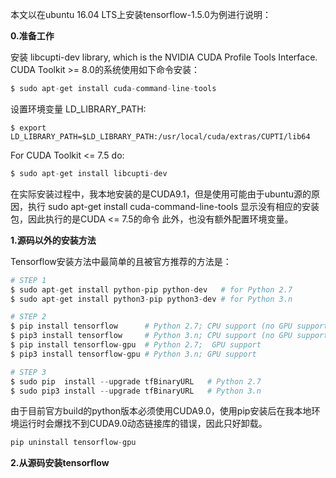 本文以在ubuntu 16.04 LTS上安装tensorflow-1.5.0为例进行说明：

**0.准备工作**

安装 libcupti-dev library, which is the NVIDIA CUDA Profile Tools Interface.
CUDA Toolkit >= 8.0的系统使用如下命令安装：
```python
$ sudo apt-get install cuda-command-line-tools
```
设置环境变量 LD_LIBRARY_PATH:
```shell
$ export LD_LIBRARY_PATH=$LD_LIBRARY_PATH:/usr/local/cuda/extras/CUPTI/lib64
```
For CUDA Toolkit <= 7.5 do:
```python
$ sudo apt-get install libcupti-dev
```

在实际安装过程中，我本地安装的是CUDA9.1，但是使用可能由于ubuntu源的原因，执行 sudo apt-get install cuda-command-line-tools 显示没有相应的安装包，因此执行的是CUDA <= 7.5的命令
此外，也没有额外配置环境变量。

**1.源码以外的安装方法**

Tensorflow安装方法中最简单的且被官方推荐的方法是：
```python
# STEP 1
$ sudo apt-get install python-pip python-dev   # for Python 2.7
$ sudo apt-get install python3-pip python3-dev # for Python 3.n

# STEP 2
$ pip install tensorflow      # Python 2.7; CPU support (no GPU support)
$ pip3 install tensorflow     # Python 3.n; CPU support (no GPU support)
$ pip install tensorflow-gpu  # Python 2.7;  GPU support
$ pip3 install tensorflow-gpu # Python 3.n; GPU support

# STEP 3
$ sudo pip  install --upgrade tfBinaryURL   # Python 2.7
$ sudo pip3 install --upgrade tfBinaryURL   # Python 3.n 
```

由于目前官方build的python版本必须使用CUDA9.0，使用pip安装后在我本地环境运行时会爆找不到CUDA9.0动态链接库的错误，因此只好卸载。
```python
pip uninstall tensorflow-gpu
```

**2.从源码安装tensorflow**

